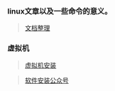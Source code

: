 ### linux文章以及一些命令的意义。
>[文档整理](https://juejin.im/post/5c9319c2e51d450d597ea3ff)

### 虚拟机
>[虚拟机安装](https://mp.weixin.qq.com/s?__biz=MzIwMjE1MjMyMw==&mid=2650199783&idx=3&sn=63adcd0b1fc0d6cfb98fa91e8f7f6171&chksm=8ee1760bb996ff1d580e128fcce1bed3ba97f20c54943debd0b668657a5639a28567d220c1a5&scene=21#wechat_redirect)

>[软件安装公众号](https://mp.weixin.qq.com/s/zeq1sTmaPsKt7Bsok0Ldrg)